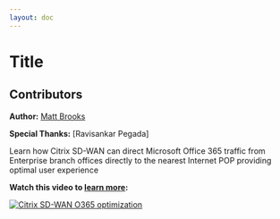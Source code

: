 ```yaml
---
layout: doc
---
```

# Title

## Contributors

**Author:** [Matt Brooks](https://twitter.com/tweetmattbrooks)

**Special Thanks:** [Ravisankar Pegada]

Learn how Citrix SD-WAN can direct Microsoft Office 365 traffic from Enterprise branch offices directly to the nearest Internet POP providing optimal user experience

**Watch this video to [learn more](https://youtu.be/DIxVnMM8AOw):**

[![Citrix SD-WAN O365 optimization](/en-us/tech-zone/learn/media/shared_video-placeholder.png)](https://youtu.be/DIxVnMM8AOw)
